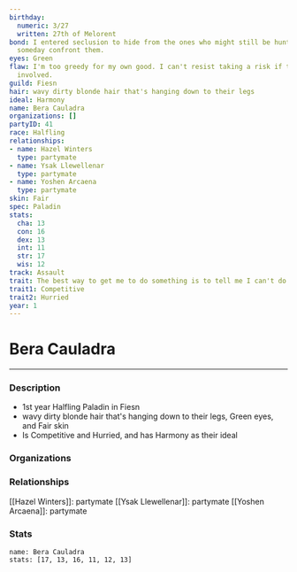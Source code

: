 ```yaml
---
birthday:
  numeric: 3/27
  written: 27th of Melorent
bond: I entered seclusion to hide from the ones who might still be hunting me. I must
  someday confront them.
eyes: Green
flaw: I'm too greedy for my own good. I can't resist taking a risk if there's money
  involved.
guild: Fiesn
hair: wavy dirty blonde hair that's hanging down to their legs
ideal: Harmony
name: Bera Cauladra
organizations: []
partyID: 41
race: Halfling
relationships:
- name: Hazel Winters
  type: partymate
- name: Ysak Llewellenar
  type: partymate
- name: Yoshen Arcaena
  type: partymate
skin: Fair
spec: Paladin
stats:
  cha: 13
  con: 16
  dex: 13
  int: 11
  str: 17
  wis: 12
track: Assault
trait: The best way to get me to do something is to tell me I can't do it.
trait1: Competitive
trait2: Hurried
year: 1
---
```

# Bera Cauladra
---
### Description
- 1st year Halfling Paladin in Fiesn
- wavy dirty blonde hair that's hanging down to their legs, Green eyes, and Fair skin
- Is Competitive and Hurried, and has Harmony as their ideal

### Organizations
### Relationships
[[Hazel Winters]]: partymate
[[Ysak Llewellenar]]: partymate
[[Yoshen Arcaena]]: partymate
### Stats
```statblock
name: Bera Cauladra
stats: [17, 13, 16, 11, 12, 13]
```